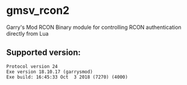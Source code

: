 # gmsv_rcon2
Garry's Mod RCON Binary module for controlling RCON authentication directly from Lua

## Supported version:
```
Protocol version 24
Exe version 18.10.17 (garrysmod)
Exe build: 16:45:33 Oct  3 2018 (7270) (4000)
```